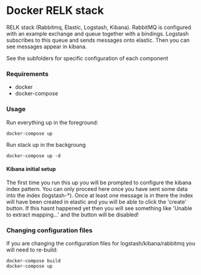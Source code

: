 # Docker RELK stack

RELK stack (Rabbitmq, Elastic, Logstash, Kibana).  RabbitMQ is configured with an example exchange and queue together with a bindings. Logstash subscribes to this queue and sends messages onto elastic.  Then you can see messages appear in kibana.

See the subfolders for specific configuration of each component

### Requirements
* docker
* docker-compose


### Usage

Run everything up in the foreground:
```
docker-compose up 
```

Run stack up in the backgroung
```
docker-compose up -d
```

#### Kibana initial setup
The first time you run this up you will be prompted to configure the kibana index pattern.  You can only proceed here once you have sent some data into the index (logstash-*).  Once at least one message is in there the index will have been created in elastic and you will be able to click the 'create' button. If this hasnt happened yet then you will see something like 'Unable to extract mapping...' and the button will be disabled! 

### Changing configuration files
If you are changing the configuration files for logstash/kibana/rabbitmq you will need to re-build:

```
docker-compose build
docker-compose up 
```

